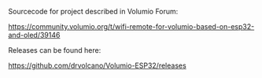Sourcecode for project described in Volumio Forum:

https://community.volumio.org/t/wifi-remote-for-volumio-based-on-esp32-and-oled/39146

Releases can be found here:

https://github.com/drvolcano/Volumio-ESP32/releases
